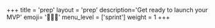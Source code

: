 +++
title = 'prep'
layout = 'prep'
description='Get ready to launch your MVP'
emoji= '🧑🏾‍💻'
menu_level = ['sprint']
weight = 1
+++
